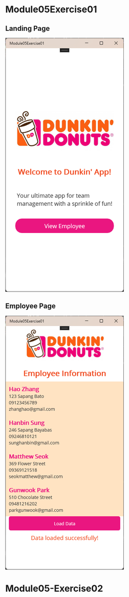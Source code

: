# Module05Exercise01

## Landing Page
![1](mod05exe01pics/1.png)

## Employee Page
![2](mod05exe01pics/2.png)


# Module05-Exercise02
